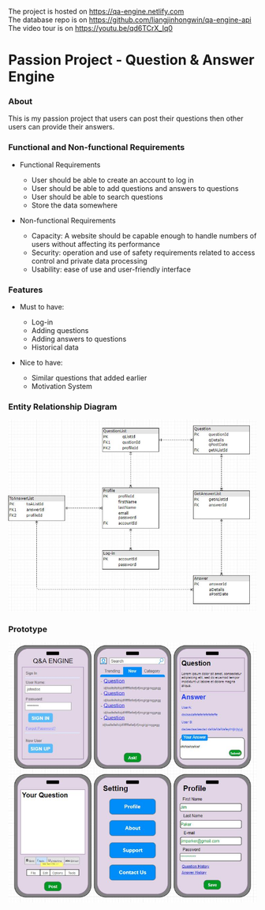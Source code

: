 The project is hosted on https://qa-engine.netlify.com  
The database repo is on https://github.com/liangjinhongwin/qa-engine-api  
The video tour is on https://youtu.be/qd6TCrX_Iq0  

# Passion Project - Question & Answer Engine

### About
This is my passion project that users can post their questions then other users can provide their answers.

### Functional and Non-functional Requirements
- Functional Requirements
  - User should be able to create an account to log in
  - User should be able to add questions and answers to questions
  - User should be able to search questions
  - Store the data somewhere
  
- Non-functional Requirements
  - Capacity: A website should be capable enough to handle numbers of users without affecting its performance
  - Security: operation and use of safety requirements related to access control and private data processing
  - Usability: ease of use and user-friendly interface
  
### Features
 - Must to have:
   - Log-in
   - Adding questions
   - Adding answers to questions
   - Historical data
   
 - Nice to have:
   - Similar questions that added earlier
   - Motivation System
   
### Entity Relationship Diagram
![erd](./assets/qa_engine_erd.JPG)

### Prototype
![prototype](./assets/qa_engine_prototype.JPG)
